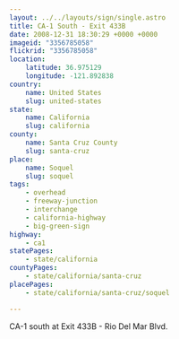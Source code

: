 ```yaml
---
layout: ../../layouts/sign/single.astro
title: CA-1 South - Exit 433B
date: 2008-12-31 18:30:29 +0000 +0000
imageid: "3356785058"
flickrid: "3356785058"
location:
    latitude: 36.975129
    longitude: -121.892838
country:
    name: United States
    slug: united-states
state:
    name: California
    slug: california
county:
    name: Santa Cruz County
    slug: santa-cruz
place:
    name: Soquel
    slug: soquel
tags:
    - overhead
    - freeway-junction
    - interchange
    - california-highway
    - big-green-sign
highway:
    - ca1
statePages:
    - state/california
countyPages:
    - state/california/santa-cruz
placePages:
    - state/california/santa-cruz/soquel

---
```

CA-1 south at Exit 433B - Rio Del Mar Blvd.